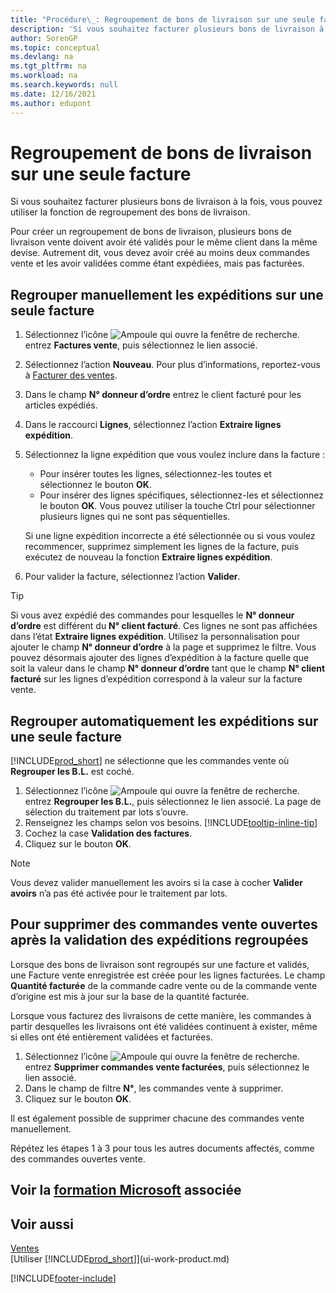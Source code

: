 ```yaml
---
title: "Procédure\_: Regroupement de bons de livraison sur une seule facture | Microsoft Docs"
description: 'Si vous souhaitez facturer plusieurs bons de livraison à la fois, vous pouvez utiliser la fonction de regroupement des bons de livraison.'
author: SorenGP
ms.topic: conceptual
ms.devlang: na
ms.tgt_pltfrm: na
ms.workload: na
ms.search.keywords: null
ms.date: 12/16/2021
ms.author: edupont
---
```

# Regroupement de bons de livraison sur une seule facture

Si vous souhaitez facturer plusieurs bons de livraison à la fois, vous pouvez utiliser la fonction de regroupement des bons de livraison.  

Pour créer un regroupement de bons de livraison, plusieurs bons de livraison vente doivent avoir été validés pour le même client dans la même devise. Autrement dit, vous devez avoir créé au moins deux commandes vente et les avoir validées comme étant expédiées, mais pas facturées. 

## Regrouper manuellement les expéditions sur une seule facture

1. Sélectionnez l’icône ![Ampoule qui ouvre la fenêtre de recherche.](media/ui-search/search_small.png "Dites-moi ce que vous voulez faire") entrez **Factures vente**, puis sélectionnez le lien associé.  
2. Sélectionnez l’action **Nouveau**. Pour plus d’informations, reportez-vous à [Facturer des ventes](sales-how-invoice-sales.md).
3. Dans le champ **N° donneur d’ordre** entrez le client facturé pour les articles expédiés.  
4. Dans le raccourci **Lignes**, sélectionnez l’action **Extraire lignes expédition**.  
5. Sélectionnez la ligne expédition que vous voulez inclure dans la facture :  

    - Pour insérer toutes les lignes, sélectionnez-les toutes et sélectionnez le bouton **OK**.  
    - Pour insérer des lignes spécifiques, sélectionnez-les et sélectionnez le bouton **OK**. Vous pouvez utiliser la touche Ctrl pour sélectionner plusieurs lignes qui ne sont pas séquentielles.  

    Si une ligne expédition incorrecte a été sélectionnée ou si vous voulez recommencer, supprimez simplement les lignes de la facture, puis exécutez de nouveau la fonction **Extraire lignes expédition**.  
7. Pour valider la facture, sélectionnez l’action **Valider**.  

> [!TIP]  
> Si vous avez expédié des commandes pour lesquelles le **N° donneur d’ordre** est différent du **N° client facturé**. Ces lignes ne sont pas affichées dans l’état **Extraire lignes expédition**. Utilisez la personnalisation pour ajouter le champ **N° donneur d’ordre** à la page et supprimez le filtre. Vous pouvez désormais ajouter des lignes d’expédition à la facture quelle que soit la valeur dans le champ **N° donneur d’ordre** tant que le champ **N° client facturé** sur les lignes d’expédition correspond à la valeur sur la facture vente.  

## Regrouper automatiquement les expéditions sur une seule facture

[!INCLUDE[prod_short](includes/prod_short.md)] ne sélectionne que les commandes vente où **Regrouper les B.L.** est coché. 

1. Sélectionnez l’icône ![Ampoule qui ouvre la fenêtre de recherche.](media/ui-search/search_small.png "Dites-moi ce que vous voulez faire") entrez **Regrouper les B.L.**, puis sélectionnez le lien associé. La page de sélection du traitement par lots s’ouvre.  
2. Renseignez les champs selon vos besoins. [!INCLUDE[tooltip-inline-tip](includes/tooltip-inline-tip_md.md)]
3. Cochez la case **Validation des factures**.  
4. Cliquez sur le bouton **OK**.  

> [!NOTE]  
>  Vous devez valider manuellement les avoirs si la case à cocher **Valider avoirs** n’a pas été activée pour le traitement par lots.  

## Pour supprimer des commandes vente ouvertes après la validation des expéditions regroupées

Lorsque des bons de livraison sont regroupés sur une facture et validés, une Facture vente enregistrée est créée pour les lignes facturées. Le champ **Quantité facturée** de la commande cadre vente ou de la commande vente d’origine est mis à jour sur la base de la quantité facturée.  

Lorsque vous facturez des livraisons de cette manière, les commandes à partir desquelles les livraisons ont été validées continuent à exister, même si elles ont été entièrement validées et facturées.   

1. Sélectionnez l’icône ![Ampoule qui ouvre la fenêtre de recherche.](media/ui-search/search_small.png "Dites-moi ce que vous voulez faire") entrez **Supprimer commandes vente facturées**, puis sélectionnez le lien associé.  
2. Dans le champ de filtre **N°**, les commandes vente à supprimer.  
3. Cliquez sur le bouton **OK**.  

Il est également possible de supprimer chacune des commandes vente manuellement.  

Répétez les étapes 1 à 3 pour tous les autres documents affectés, comme des commandes ouvertes vente.

## Voir la [formation Microsoft](/training/modules/invoicing-customers-dynamics-365-business-central/) associée

## Voir aussi

[Ventes](sales-manage-sales.md)  
[Utiliser [!INCLUDE[prod_short](includes/prod_short.md)]](ui-work-product.md)


[!INCLUDE[footer-include](includes/footer-banner.md)]
